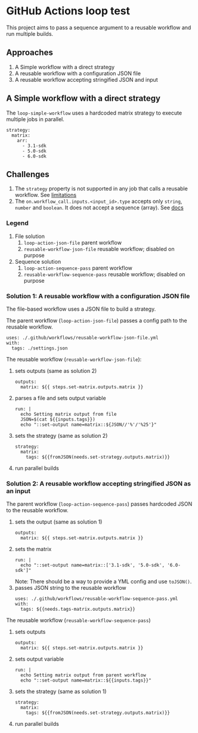 # GitHub Actions loop test
This project aims to pass a sequence argument to a reusable workflow and run multiple builds.

## Approaches

1. A Simple workflow with a direct strategy
1. A reusable workflow with a configuration JSON file
1. A reusable workflow accepting stringified JSON and input

## A Simple workflow with a direct strategy
The `loop-simple-workflow` uses a hardcoded matrix strategy to execute multiple jobs in parallel.

```
strategy:
  matrix:
    arr:
      - 3.1-sdk
      - 5.0-sdk
      - 6.0-sdk
```

## Challenges

1. The `strategy` property is not supported in any job that calls a reusable workflow. See [limitations](https://docs.github.com/en/actions/using-workflows/reusing-workflows#limitations)
1. The `on.workflow_call.inputs.<input_id>.type` accepts only `string`, `number` and `boolean`. It does not accept a sequence (array). See [docs](https://docs.github.com/en/actions/using-workflows/workflow-syntax-for-github-actions#onworkflow_callinputsinput_idtype)

### Legend

1. File solution
    1. `loop-action-json-file` parent workflow
    1. `reusable-workflow-json-file` reusable workflow; disabled on purpose
1. Sequence solution
    1. `loop-action-sequence-pass` parent workflow
    1. `reusable-workflow-sequence-pass` reusable workflow; disabled on purpose

### Solution 1: A reusable workflow with a configuration JSON file

The file-based workflow uses a JSON file to build a strategy.

The parent workflow (`loop-action-json-file`) passes a config path to the reusable workflow.

```
uses: ./.github/workflows/reusable-workflow-json-file.yml
with:
  tags: ./settings.json
```

The reusable workflow (`reusable-workflow-json-file`):

1. sets outputs (same as solution 2)
    ```
    outputs:
      matrix: ${{ steps.set-matrix.outputs.matrix }}
    ```
1. parses a file and sets output variable
    ```
    run: |
      echo Setting matrix output from file
      JSON=$(cat ${{inputs.tags}})
      echo "::set-output name=matrix::${JSON//'%'/'%25'}"
    ```
1. sets the strategy (same as solution 2)
    ```
    strategy:
      matrix:
        tags: ${{fromJSON(needs.set-strategy.outputs.matrix)}}
    ```
1. run parallel builds

### Solution 2: A reusable workflow accepting stringified JSON as an input

The parent workflow (`loop-action-sequence-pass`) passes hardcoded JSON to the reusable workflow.

1. sets the output (same as solution 1)
    ```
    outputs:
      matrix: ${{ steps.set-matrix.outputs.matrix }}
    ```
1. sets the matrix
    ```
    run: |
      echo "::set-output name=matrix::['3.1-sdk', '5.0-sdk', '6.0-sdk']"
    ```
    Note: There should be a way to provide a YML config and use `toJSON()`.
1. passes JSON string to the reusable workflow
    ```
    uses: ./.github/workflows/reusable-workflow-sequence-pass.yml
    with:
      tags: ${{needs.tags-matrix.outputs.matrix}}
    ```

The reusable workflow (`reusable-workflow-sequence-pass`)

1. sets outputs
    ```
    outputs:
      matrix: ${{ steps.set-matrix.outputs.matrix }}
    ```
1. sets output variable
    ```
    run: |
      echo Setting matrix output from parent workflow
      echo "::set-output name=matrix::${{inputs.tags}}"
    ```
1. sets the strategy (same as solution 1)
    ```
    strategy:
      matrix:
        tags: ${{fromJSON(needs.set-strategy.outputs.matrix)}}
    ```
1. run parallel builds